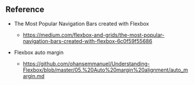 ## Reference
- The Most Popular Navigation Bars created with Flexbox
    - https://medium.com/flexbox-and-grids/the-most-popular-navigation-bars-created-with-flexbox-6c0f59f55686

- Flexbox auto margin
    - https://github.com/ohansemmanuel/Understanding-Flexbox/blob/master/05.%20Auto%20margin%20alignment/auto_margin.md